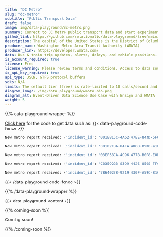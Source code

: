 ```yaml
---
title: "DC Metro"
slug: "dc-metro"
subtitle: "Public Transport Data"
draft: false
image: img/data-playground/dc-metro.png
summary: Connect to DC Metro public transport data and start experimenting with scheduling models and apps.
github_link: https://github.com/rotationalio/data-playground/tree/main/wmata
description: The capital of the United States is the District of Columbia, also known as Washington, DC. Over 20 million people travel to DC every year, and it has an extensive subway system that locals call "Metro". The Metro gets a lot of traffic, including from locals, but also from large numbers of tourists from around the world. Transportation data often displays very interesting temporal patterns that are impossible to capture without a time series dataset. Think that might be useful for something you're researching? The District of Columbia's transportation authority (WMATA) provides public transportation data such as real-time bus and rail predictions. Use Ensign with this data source to extrapolate a time series dataset to detect seasonal and other patterns.
producer_name: Washington Metro Area Transit Authority (WMATA)
producer_link: https://developer.wmata.com/
data: Bus & train trip updates, alerts, delays, and vehicle positions.
is_account_required: true
license: Free
license_warning: Please review terms and conditions. Access to data sources can change.
is_api_key_required: true
api_type: JSON, GTFS protocol buffers
sdks: N/A
limits: The default tier (free) is rate-limited to 10 calls/second and 50,000 calls per day.
diagram_image: /img/data-playground/wmata-eda.png
diagram_alt: Event-Driven Data Science Use Case with Ensign and WMATA
weight: 5
---
```

{{% data-playground-wrapper %}}

<a href="https://github.com/rotationalio/data-playground/tree/main/wmata" class="text-[#1D65A6] font-bold underline">Click here</a> for the code to get data such as:
{{< data-playground-code-fence >}}
```bash
New metro report received: {'incident_id': '001E815C-4A62-47EE-843D-5F0B788C799C', 'incident_type': 'Alert', 'routes_affected': ['P12'], 'description': 'Due to an accident at Addison Rd Station, buses may experience delays.', 'date_updated': '2023-07-03T13:43:14'}

New metro report received: {'incident_id': '38102CBA-04FA-4D88-B9B8-41E9D2549C73', 'incident_type': 'Alert', 'routes_affected': ['32'], 'description': 'Due to an accident on Pennsylvania Ave SE at 6th St, buses may experience delays.', 'date_updated': '2023-07-03T13:20:19'}

New metro report received: {'incident_id': '03EF58CA-4C96-477B-B0F8-E0B5EA2179D5', 'incident_type': 'Alert', 'routes_affected': ['32', '33', '36'], 'description': 'Buses are detouring, due to the DC 4th of July Celebration. More info at \nhttps://buseta.wmata.com', 'date_updated': '2023-07-03T06:15:34'}

New metro report received: {'incident_id': 'C83592B3-8399-4426-8568-FFCA1E5B3D9D', 'incident_type': 'Alert', 'routes_affected': ['W4'], 'description': 'Due to a mechanical issue at Anacostia Station on the W4 route, buses may experience delays.', 'date_updated': '2023-07-03T13:07:18'}

New metro report received: {'incident_id': '7B640278-9219-430F-A59C-81C5F7BDE5EA', 'incident_type': 'Alert', 'routes_affected': ['F4'], 'description': 'Due to a mechanical issue on Riggs Rd at East West Hwy on the F4 Route, buses are experiencing delays.', 'date_updated': '2023-07-03T12:18:34'}
```
{{< /data-playground-code-fence >}}

{{% /data-playground-wrapper %}}

{{< data-playground-content >}}

{{% coming-soon %}}

Coming soon!

{{% /coming-soon %}}